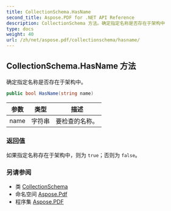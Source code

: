 ```yaml
---
title: CollectionSchema.HasName
second_title: Aspose.PDF for .NET API Reference
description: CollectionSchema 方法。确定指定名称是否存在于架构中
type: docs
weight: 40
url: /zh/net/aspose.pdf/collectionschema/hasname/
---
```

## CollectionSchema.HasName 方法

确定指定名称是否存在于架构中。

```csharp
public bool HasName(string name)
```

| 参数 | 类型 | 描述 |
| --- | --- | --- |
| name | 字符串 | 要检查的名称。 |

### 返回值

如果指定名称存在于架构中，则为 `true`；否则为 `false`。

### 另请参阅

* 类 [CollectionSchema](../)
* 命名空间 [Aspose.Pdf](../../../aspose.pdf/)
* 程序集 [Aspose.PDF](../../../)